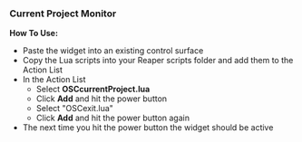 ### Current Project Monitor
**How To Use:**  
- Paste the widget into an existing control surface
- Copy the Lua scripts into your Reaper scripts folder and add them to the Action List
- In the Action List
	- Select **OSCcurrentProject.lua**
	- Click **Add** and hit the power button
	- Select "OSCexit.lua"
	- Click **Add** and hit the power button again
- The next time you hit the power button the widget should be active
